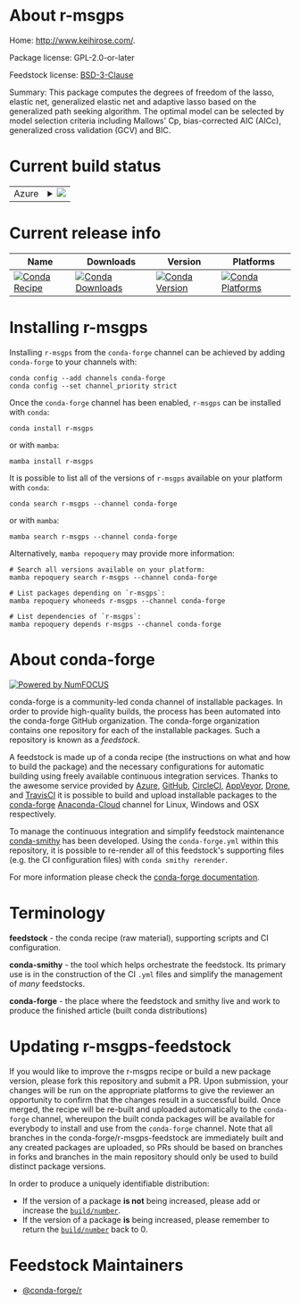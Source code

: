 About r-msgps
=============

Home: http://www.keihirose.com/.

Package license: GPL-2.0-or-later

Feedstock license: [BSD-3-Clause](https://github.com/conda-forge/r-msgps-feedstock/blob/main/LICENSE.txt)

Summary: This package computes the degrees of freedom of the lasso, elastic net, generalized elastic net and adaptive lasso based on the generalized path seeking algorithm.  The optimal model can be selected by model selection criteria including Mallows' Cp, bias-corrected AIC (AICc), generalized cross validation (GCV) and BIC.

Current build status
====================


<table>
    
  <tr>
    <td>Azure</td>
    <td>
      <details>
        <summary>
          <a href="https://dev.azure.com/conda-forge/feedstock-builds/_build/latest?definitionId=4256&branchName=main">
            <img src="https://dev.azure.com/conda-forge/feedstock-builds/_apis/build/status/r-msgps-feedstock?branchName=main">
          </a>
        </summary>
        <table>
          <thead><tr><th>Variant</th><th>Status</th></tr></thead>
          <tbody><tr>
              <td>linux_64_r_base4.0</td>
              <td>
                <a href="https://dev.azure.com/conda-forge/feedstock-builds/_build/latest?definitionId=4256&branchName=main">
                  <img src="https://dev.azure.com/conda-forge/feedstock-builds/_apis/build/status/r-msgps-feedstock?branchName=main&jobName=linux&configuration=linux_64_r_base4.0" alt="variant">
                </a>
              </td>
            </tr><tr>
              <td>linux_64_r_base4.1</td>
              <td>
                <a href="https://dev.azure.com/conda-forge/feedstock-builds/_build/latest?definitionId=4256&branchName=main">
                  <img src="https://dev.azure.com/conda-forge/feedstock-builds/_apis/build/status/r-msgps-feedstock?branchName=main&jobName=linux&configuration=linux_64_r_base4.1" alt="variant">
                </a>
              </td>
            </tr><tr>
              <td>osx_64_r_base4.0</td>
              <td>
                <a href="https://dev.azure.com/conda-forge/feedstock-builds/_build/latest?definitionId=4256&branchName=main">
                  <img src="https://dev.azure.com/conda-forge/feedstock-builds/_apis/build/status/r-msgps-feedstock?branchName=main&jobName=osx&configuration=osx_64_r_base4.0" alt="variant">
                </a>
              </td>
            </tr><tr>
              <td>osx_64_r_base4.1</td>
              <td>
                <a href="https://dev.azure.com/conda-forge/feedstock-builds/_build/latest?definitionId=4256&branchName=main">
                  <img src="https://dev.azure.com/conda-forge/feedstock-builds/_apis/build/status/r-msgps-feedstock?branchName=main&jobName=osx&configuration=osx_64_r_base4.1" alt="variant">
                </a>
              </td>
            </tr><tr>
              <td>win_64_r_base4.0</td>
              <td>
                <a href="https://dev.azure.com/conda-forge/feedstock-builds/_build/latest?definitionId=4256&branchName=main">
                  <img src="https://dev.azure.com/conda-forge/feedstock-builds/_apis/build/status/r-msgps-feedstock?branchName=main&jobName=win&configuration=win_64_r_base4.0" alt="variant">
                </a>
              </td>
            </tr><tr>
              <td>win_64_r_base4.1</td>
              <td>
                <a href="https://dev.azure.com/conda-forge/feedstock-builds/_build/latest?definitionId=4256&branchName=main">
                  <img src="https://dev.azure.com/conda-forge/feedstock-builds/_apis/build/status/r-msgps-feedstock?branchName=main&jobName=win&configuration=win_64_r_base4.1" alt="variant">
                </a>
              </td>
            </tr>
          </tbody>
        </table>
      </details>
    </td>
  </tr>
</table>

Current release info
====================

| Name | Downloads | Version | Platforms |
| --- | --- | --- | --- |
| [![Conda Recipe](https://img.shields.io/badge/recipe-r--msgps-green.svg)](https://anaconda.org/conda-forge/r-msgps) | [![Conda Downloads](https://img.shields.io/conda/dn/conda-forge/r-msgps.svg)](https://anaconda.org/conda-forge/r-msgps) | [![Conda Version](https://img.shields.io/conda/vn/conda-forge/r-msgps.svg)](https://anaconda.org/conda-forge/r-msgps) | [![Conda Platforms](https://img.shields.io/conda/pn/conda-forge/r-msgps.svg)](https://anaconda.org/conda-forge/r-msgps) |

Installing r-msgps
==================

Installing `r-msgps` from the `conda-forge` channel can be achieved by adding `conda-forge` to your channels with:

```
conda config --add channels conda-forge
conda config --set channel_priority strict
```

Once the `conda-forge` channel has been enabled, `r-msgps` can be installed with `conda`:

```
conda install r-msgps
```

or with `mamba`:

```
mamba install r-msgps
```

It is possible to list all of the versions of `r-msgps` available on your platform with `conda`:

```
conda search r-msgps --channel conda-forge
```

or with `mamba`:

```
mamba search r-msgps --channel conda-forge
```

Alternatively, `mamba repoquery` may provide more information:

```
# Search all versions available on your platform:
mamba repoquery search r-msgps --channel conda-forge

# List packages depending on `r-msgps`:
mamba repoquery whoneeds r-msgps --channel conda-forge

# List dependencies of `r-msgps`:
mamba repoquery depends r-msgps --channel conda-forge
```


About conda-forge
=================

[![Powered by
NumFOCUS](https://img.shields.io/badge/powered%20by-NumFOCUS-orange.svg?style=flat&colorA=E1523D&colorB=007D8A)](https://numfocus.org)

conda-forge is a community-led conda channel of installable packages.
In order to provide high-quality builds, the process has been automated into the
conda-forge GitHub organization. The conda-forge organization contains one repository
for each of the installable packages. Such a repository is known as a *feedstock*.

A feedstock is made up of a conda recipe (the instructions on what and how to build
the package) and the necessary configurations for automatic building using freely
available continuous integration services. Thanks to the awesome service provided by
[Azure](https://azure.microsoft.com/en-us/services/devops/), [GitHub](https://github.com/),
[CircleCI](https://circleci.com/), [AppVeyor](https://www.appveyor.com/),
[Drone](https://cloud.drone.io/welcome), and [TravisCI](https://travis-ci.com/)
it is possible to build and upload installable packages to the
[conda-forge](https://anaconda.org/conda-forge) [Anaconda-Cloud](https://anaconda.org/)
channel for Linux, Windows and OSX respectively.

To manage the continuous integration and simplify feedstock maintenance
[conda-smithy](https://github.com/conda-forge/conda-smithy) has been developed.
Using the ``conda-forge.yml`` within this repository, it is possible to re-render all of
this feedstock's supporting files (e.g. the CI configuration files) with ``conda smithy rerender``.

For more information please check the [conda-forge documentation](https://conda-forge.org/docs/).

Terminology
===========

**feedstock** - the conda recipe (raw material), supporting scripts and CI configuration.

**conda-smithy** - the tool which helps orchestrate the feedstock.
                   Its primary use is in the construction of the CI ``.yml`` files
                   and simplify the management of *many* feedstocks.

**conda-forge** - the place where the feedstock and smithy live and work to
                  produce the finished article (built conda distributions)


Updating r-msgps-feedstock
==========================

If you would like to improve the r-msgps recipe or build a new
package version, please fork this repository and submit a PR. Upon submission,
your changes will be run on the appropriate platforms to give the reviewer an
opportunity to confirm that the changes result in a successful build. Once
merged, the recipe will be re-built and uploaded automatically to the
`conda-forge` channel, whereupon the built conda packages will be available for
everybody to install and use from the `conda-forge` channel.
Note that all branches in the conda-forge/r-msgps-feedstock are
immediately built and any created packages are uploaded, so PRs should be based
on branches in forks and branches in the main repository should only be used to
build distinct package versions.

In order to produce a uniquely identifiable distribution:
 * If the version of a package **is not** being increased, please add or increase
   the [``build/number``](https://docs.conda.io/projects/conda-build/en/latest/resources/define-metadata.html#build-number-and-string).
 * If the version of a package **is** being increased, please remember to return
   the [``build/number``](https://docs.conda.io/projects/conda-build/en/latest/resources/define-metadata.html#build-number-and-string)
   back to 0.

Feedstock Maintainers
=====================

* [@conda-forge/r](https://github.com/conda-forge/r/)

